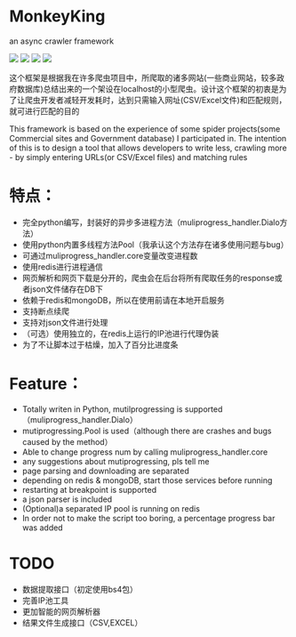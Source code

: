 # MonkeyKing
an async crawler framework

![](https://img.shields.io/badge/Build-Master-brightgreen) 
![](https://img.shields.io/badge/Vision-v0.0.1-blue)
![](https://img.shields.io/badge/Python-3.7-orange)
![](https://img.shields.io/badge/Author-shiyu52524-lightgrey)


这个框架是根据我在许多爬虫项目中，所爬取的诸多网站(一些商业网站，较多政府数据库)总结出来的一个架设在localhost的小型爬虫。设计这个框架的初衷是为了让爬虫开发者减轻开发耗时，达到只需输入网址(CSV/Excel文件)和匹配规则，就可进行匹配的目的

This framework is based on the experience of some spider projects(some Commercial sites and Government database) I participated in. The intention of this is to design a tool that allows developers to write less, crawling more - by simply entering URLs(or CSV/Excel files) and matching rules


# 特点：

* 完全python编写，封装好的异步多进程方法（muliprogress_handler.Dialo方法）
 * 使用python内置多线程方法Pool（我承认这个方法存在诸多使用问题与bug）
 * 可通过muliprogress_handler.core变量改变进程数
 * 使用redis进行进程通信
* 网页解析和网页下载是分开的，爬虫会在后台将所有爬取任务的response或者json文件储存在DB下
* 依赖于redis和mongoDB，所以在使用前请在本地开启服务
* 支持断点续爬
* 支持对json文件进行处理
* （可选）使用独立的，在redis上运行的IP池进行代理伪装
* 为了不让脚本过于枯燥，加入了百分比进度条

# Feature：
* Totally writen in Python, mutilprogressing is supported（muliprogress_handler.Dialo）
 * mutiprogressing.Pool is used（although there are crashes and bugs caused by the method）
 * Able to change progress num by calling muliprogress_handler.core
 * any suggestions about mutiprogressing, pls tell me
* page parsing and downloading are separated
* depending on redis & mongoDB, start those services before running
* restarting at breakpoint is supported
* a json parser is included
* (Optional)a separated IP pool is running on redis
* In order not to make the script too boring, a percentage progress bar was added

# TODO
* 数据提取接口（初定使用bs4包）
* 完善IP池工具
* 更加智能的网页解析器
* 结果文件生成接口（CSV,EXCEL）
